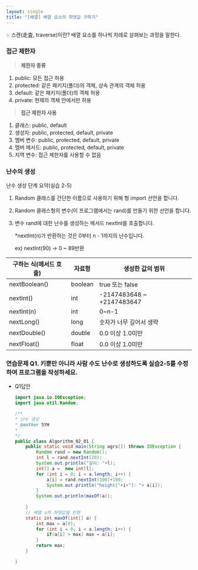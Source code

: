 ```yaml
---
layout: single
title: "[배열] 배열 요소의 최댓값 구하기"
---
```


<aside>
💡 스캔(走査, traverse)이란? 
배열 요소를 하나씩 차례로 살펴보는 과정을 말한다.

</aside>

### 접근 제한자

> **제한자 종류**
1) public: 모든 접근 허용
2) protected: 같은 패키지(폴더)의 객체, 상속 관계의 객체 허용
3) default: 같은 패키지(폴더)의 객체 허용
4) private: 현재의 객체 안에서만 허용
> 

> **접근 제한자 사용**
1) 클래스: public, default
2) 생성자: public, protected, default, private
3) 멤버 변수: public, protected, default, private
4) 멤버 메서드: public, protected, default, private
5) 지역 변수: 접근 제한자를 사용할 수 없음
> 

### 난수의 생성

난수 생성 단계 요약(실습 2-5)

1. Random 클래스를 간단한 이름으로 사용하기 위해 형 import 선언을 합니다.
2. Random 클래스형의 변수(이 프로그램에서는 rand)를 만들기 위한 선언을 합니다.
3. 변수 rand에 대한 난수를 생성하는 메서드 nextInt를 호출합니다.
    
    *nextInt(n)가 반환하는 것은 0부터 n - 1까지의 난수입니다. 
    
    ex) nextInt(90) → 0 ~ 89반환
    

| 구하는 식(메서드 호출) | 자료형 | 생성한 값의 범위 |
| --- | --- | --- |
| nextBoolean() | boolean | true 또는 false |
| nextInt() | int | -2147483648 ~ +2147483647 |
| nextInt(n) | int | 0~n-1 |
| nextLong() | long | 숫자가 너무 길어서 생략 |
| nextDouble() | double | 0.0 이상 1.0미만 |
| nextFloat() | float | 0.0 이상 1.0미만 |

### 연습문제 Q1. 키뿐만 아니라 사람 수도 난수로 생성하도록 실습2-5를 수정하여 프로그램을 작성하세요.

- Q1답안
    
    ```java
    import java.io.IOException;
    import java.util.Random; 

    /**
    * 난수 생성
    * @author SYH
    *
    */
    public class Algorithm_02_01 {
        public static void main(String agrs[]) throws IOException {
            Random rand = new Random();
            int l = rand.nextInt(20);
            System.out.println("길이: "+l);
            int[] a =  new int[l];
            for (int i = 0; i < a.length; i++) {
                a[i] = rand.nextInt(100)+100;
                System.out.println("height["+i+"]: "+ a[i]);
            }
            System.out.println(maxOf(a));
            
        }
        // 배열 a의 최댓값을 반환
        static int maxOf(int[] a) {
            int max = a[0];
            for (int i = 0; i < a.length; i++) {
                if(a[i] > max) max = a[i];
            }
            return max;
        }

    }
    ```
